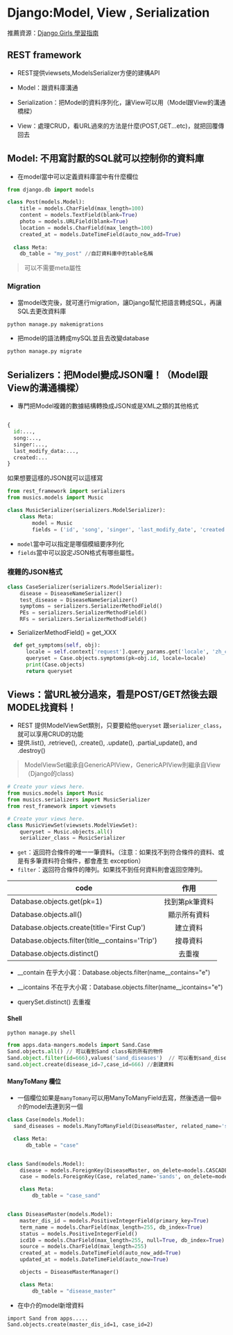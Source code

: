 # Django:Model, View , Serialization


推薦資源：[Django Girls 學習指南](https://djangogirlstaipei.gitbooks.io/django-girls-taipei-tutorial/django/models.html)

## REST framework

- REST提供viewsets,ModelsSerializer方便的建構API

- Model：跟資料庫溝通
- Serialization：把Model的資料序列化，讓View可以用（Model跟View的溝通橋樑）
- View：處理CRUD，看URL過來的方法是什麼(POST,GET...etc)，就把回覆傳回去

## Model: 不用寫討厭的SQL就可以控制你的資料庫

- 在model當中可以定義資料庫當中有什麼欄位


``` py
from django.db import models

class Post(models.Model):
    title = models.CharField(max_length=100)
    content = models.TextField(blank=True)
    photo = models.URLField(blank=True)
    location = models.CharField(max_length=100)
    created_at = models.DateTimeField(auto_now_add=True)
  
  class Meta:
    db_table = "my_post" //自訂資料庫中的table名稱
```
> 可以不需要meta屬性


### Migration

- 當model改完後，就可進行migration，讓Django幫忙把語言轉成SQL，再讓SQL去更改資料庫


```py
python manage.py makemigrations
```
- 把model的語法轉成mySQL並且去改變database
```py
python manage.py migrate
```


## Serializers：把Model變成JSON囉！（Model跟View的溝通橋樑）

- 專門把Model複雜的數據結構轉換成JSON或是XML之類的其他格式

```py

{
  id:...,
  song:...,
  singer:...,
  last_modify_data:...,
  created:...
}
```
如果想要這樣的JSON就可以這樣寫

```py
from rest_framework import serializers
from musics.models import Music

class MusicSerializer(serializers.ModelSerializer):
    class Meta:
        model = Music
        fields = ('id', 'song', 'singer', 'last_modify_date', 'created')
```

- `model`當中可以指定是哪個模組要序列化
- `fields`當中可以設定JSON格式有哪些屬性。


### 複雜的JSON格式

```py
class CaseSerializer(serializers.ModelSerializer):
    disease = DiseaseNameSerializer()
    test_disease = DiseaseNameSerializer()
    symptoms = serializers.SerializerMethodField()
    PEs = serializers.SerializerMethodField()
    RFs = serializers.SerializerMethodField()
```
- SerializerMethodField() = get_XXX
```py
  def get_symptoms(self, obj):
      locale = self.context['request'].query_params.get('locale', 'zh_cn')
      queryset = Case.objects.symptoms(pk=obj.id, locale=locale)
      print(Case.objects)
      return queryset
```



## Views：當URL被分過來，看是POST/GET然後去跟MODEL找資料！



- REST 提供ModelViewSet類別，只要要給他`queryset` 跟`serializer_class`，就可以享用CRUD的功能
- 提供.list(), .retrieve(), .create(), .update(), .partial_update(), and .destroy()
>  ModelViewSet繼承自GenericAPIView，GenericAPIView則繼承自View（Django的class)

```py
# Create your views here.
from musics.models import Music
from musics.serializers import MusicSerializer
from rest_framework import viewsets

# Create your views here.
class MusicViewSet(viewsets.ModelViewSet):
    queryset = Music.objects.all()
    serializer_class = MusicSerializer
```





- `get`：返回符合條件的唯一一筆資料。（注意：如果找不到符合條件的資料、或是有多筆資料符合條件，都會產生 exception）
- `filter`：返回符合條件的陣列。如果找不到任何資料則會返回空陣列。




code           | 作用  | 
--------------|:-----:|
Database.objects.get(pk=1)    | 找到第pk筆資料 | 
Database.objects.all()   | 顯示所有資料 | 
Database.objects.create(title='First Cup') | 建立資料 | 
Database.objects.filter(title__contains='Trip')| 搜尋資料| 
Database.objects.distinct()   | 去重複 | 

- __contain 在乎大小寫：Database.objects.filter(name__contains="e") 
- __icontains 不在乎大小寫：Database.objects.filter(name__icontains="e") 

- querySet.distinct() 去重複


#### Shell

`python manage.py shell`

```py
from apps.data-mangers.models import Sand.Case
Sand.objects.all() // 可以看到Sand class有的所有的物件
Sand.object.filter(id=666),values('sand_diseases')  // 可以看到sand_diseases數值
sand.object.create(disease_id=7,case_id=666) //創建資料
```

#### ManyToMany 欄位

- 一個欄位如果是`manyTomany`可以用ManyToManyField去寫，然後透過一個`中介`的model去連到另一個

```py
class Case(models.Model):
  sand_diseases = models.ManyToManyField(DiseaseMaster, related_name='sands', through="Sand")

  class Meta:
      db_table = "case"


class Sand(models.Model):
    disease = models.ForeignKey(DiseaseMaster, on_delete=models.CASCADE)
    case = models.ForeignKey(Case, related_name='sands', on_delete=models.CASCADE)

    class Meta:
        db_table = "case_sand"


class DiseaseMaster(models.Model):
    master_dis_id = models.PositiveIntegerField(primary_key=True)
    term_name = models.CharField(max_length=255, db_index=True)
    status = models.PositiveIntegerField()
    icd10 = models.CharField(max_length=255, null=True, db_index=True)
    source = models.CharField(max_length=255)
    created_at = models.DateTimeField(auto_now_add=True)
    updated_at = models.DateTimeField(auto_now=True)

    objects = DiseaseMasterManager()

    class Meta:
        db_table = "disease_master"
```

- 在中介的model新增資料

```
import Sand from apps.....
Sand.objects.create(master_dis_id=1, case_id=2) 
```